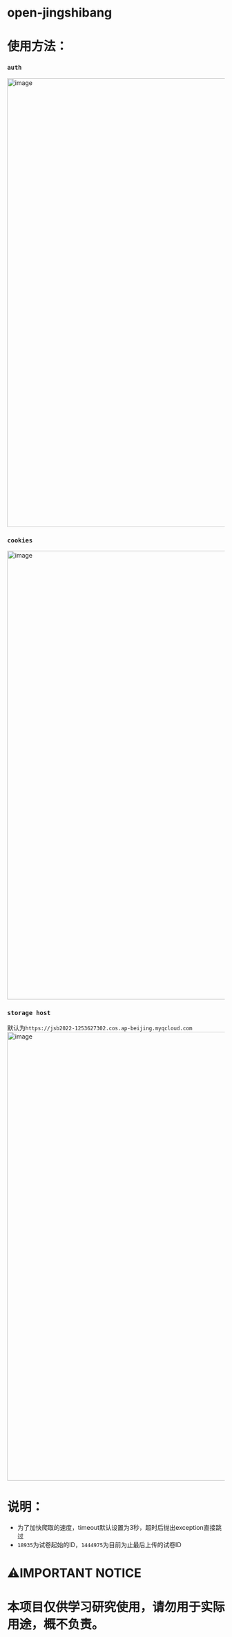 # open-jingshibang
# 使用方法：
### ```auth``` 
<img width="1039" alt="image" src="https://github.com/AlabasterStone/open-jingshibang/assets/109396039/7cf613d2-7c96-4918-b7b8-4f70d8935fc6">

### ```cookies```
<img width="1039" alt="image" src="https://github.com/AlabasterStone/open-jingshibang/assets/109396039/496ce537-0b00-4e0b-a45a-3efbd8f86e01">

### ```storage host```
默认为```https://jsb2022-1253627302.cos.ap-beijing.myqcloud.com```
<img width="1039" alt="image" src="https://github.com/AlabasterStone/open-jingshibang/assets/109396039/6395c12b-4f43-40e9-8fd0-6afc6c605bd2">

# 说明：
- 为了加快爬取的速度，timeout默认设置为3秒，超时后抛出exception直接跳过
- ```18935```为试卷起始的ID，```1444975```为目前为止最后上传的试卷ID

# ⚠️IMPORTANT NOTICE
# 本项目仅供学习研究使用，请勿用于实际用途，概不负责。
